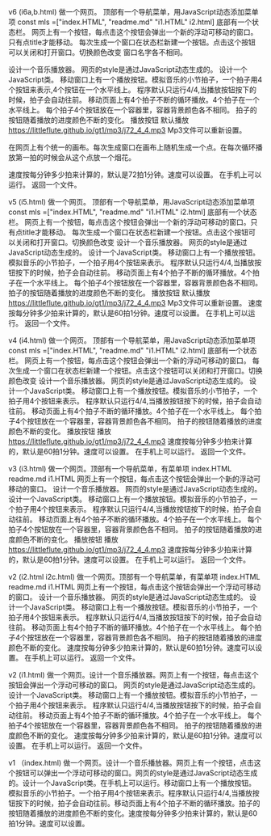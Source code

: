 v6 (i6a,b.html)
做一个网页。
顶部有一个导航菜单，用JavaScript动态添加菜单项 const mls =["index.HTML", "readme.md" "i1.HTML" i2.html]
底部有一个状态栏。
网页上有一个按钮，每点击这个按钮会弹出一个新的浮动可移动的窗口。只有点title才能移动。
每次生成一个窗口在状态栏新建一个按钮。点击这个按钮可以关闭和打开窗口。切换颜色改变
窗口名字各不相同。

设计一个音乐播放器。
网页的style是通过JavaScript动态生成的。
设计一个JavaScript类。
移动窗口上有一个播放按钮。模拟音乐的小节拍子，一个拍子用4个按钮来表示,4个按钮在一个水平线上。
程序默认只运行4/4,当播放按钮按下的时候，拍子会自动往前。
移动页面上有4个拍子不断的循环播放。4个拍子在一个水平线上。
每个拍子4个按钮放在一个容器里，容器背景颜色各不相同。
拍子的按钮随着播放的进度颜色不断的变化。
播放按钮 默认播放 https://littleflute.github.io/gt1/mp3/j72_4_4.mp3 
Mp3文件可以重新设置。

在网页上有个统一的画布。每次生成窗口在画布上随机生成一个点。在每次循环播放第一拍的时候会从这个点放一个烟花。

速度按每分钟多少拍来计算的，默认是72拍1分钟。速度可以设置。
在手机上可以运行。
返回一个文件。


v5 (i5.html)
做一个网页。
顶部有一个导航菜单，用JavaScript动态添加菜单项 const mls =["index.HTML", "readme.md" "i1.HTML" i2.html]
底部有一个状态栏。
网页上有一个按钮，每点击这个按钮会弹出一个新的浮动可移动的窗口。只有点title才能移动。
每次生成一个窗口在状态栏新建一个按钮。点击这个按钮可以关闭和打开窗口。切换颜色改变
设计一个音乐播放器。
网页的style是通过JavaScript动态生成的。
设计一个JavaScript类。
移动窗口上有一个播放按钮。模拟音乐的小节拍子，一个拍子用4个按钮来表示。
程序默认只运行4/4,当播放按钮按下的时候，拍子会自动往前。
移动页面上有4个拍子不断的循环播放。4个拍子在一个水平线上。
每个拍子4个按钮放在一个容器里，容器背景颜色各不相同。
拍子的按钮随着播放的进度颜色不断的变化。
播放按钮 默认播放 https://littleflute.github.io/gt1/mp3/j72_4_4.mp3 
Mp3文件可以重新设置。
速度按每分钟多少拍来计算的，默认是60拍1分钟。速度可以设置。
在手机上可以运行。
返回一个文件。

v4 (i4.html)
做一个网页。
顶部有一个导航菜单，用JavaScript动态添加菜单项 const mls =["index.HTML", "readme.md" "i1.HTML" i2.html]
底部有一个状态栏。
网页上有一个按钮，每点击这个按钮会弹出一个新的浮动可移动的窗口。
每次生成一个窗口在状态栏新建一个按钮。点击这个按钮可以关闭和打开窗口。切换颜色改变
设计一个音乐播放器。
网页的style是通过JavaScript动态生成的。
设计一个JavaScript类。
移动窗口上有一个播放按钮。模拟音乐的小节拍子，一个拍子用4个按钮来表示。
程序默认只运行4/4,当播放按钮按下的时候，拍子会自动往前。
移动页面上有4个拍子不断的循环播放。4个拍子在一个水平线上。
每个拍子4个按钮放在一个容器里，容器背景颜色各不相同。
拍子的按钮随着播放的进度颜色不断的变化。
播放按钮 播放 https://littleflute.github.io/gt1/mp3/j72_4_4.mp3 
速度按每分钟多少拍来计算的，默认是60拍1分钟。速度可以设置。
在手机上可以运行。
返回一个文件。


v3 (i3.html)
做一个网页。顶部有一个导航菜单，有菜单项 index.HTML readme.md i1.HTML 
网页上有一个按钮，每点击这个按钮会弹出一个新的浮动可移动的窗口。
设计一个音乐播放器。
网页的style是通过JavaScript动态生成的。
设计一个JavaScript类。
移动窗口上有一个播放按钮。模拟音乐的小节拍子，一个拍子用4个按钮来表示。
程序默认只运行4/4,当播放按钮按下的时候，拍子会自动往前。
移动页面上有4个拍子不断的循环播放。4个拍子在一个水平线上。
每个拍子4个按钮放在一个容器里，容器背景颜色各不相同。
拍子的按钮随着播放的进度颜色不断的变化。
播放按钮 播放 https://littleflute.github.io/gt1/mp3/j72_4_4.mp3 
速度按每分钟多少拍来计算的，默认是60拍1分钟。速度可以设置。
在手机上可以运行。
返回一个文件。


v2 (i2.html i2c.html)
做一个网页。顶部有一个导航菜单，有菜单项 index.HTML readme.md i1.HTML 
网页上有一个按钮，每点击这个按钮会弹出一个浮动可移动的窗口。
设计一个音乐播放器。
网页的style是通过JavaScript动态生成的。
设计一个JavaScript类。
移动窗口上有一个播放按钮。模拟音乐的小节拍子，一个拍子用4个按钮来表示。
程序默认只运行4/4,当播放按钮按下的时候，拍子会自动往前。
移动页面上有4个拍子不断的循环播放。4个拍子在一个水平线上。
每个拍子4个按钮放在一个容器里，容器背景颜色各不相同。
拍子的按钮随着播放的进度颜色不断的变化。
速度按每分钟多少拍来计算的，默认是60拍1分钟。速度可以设置。
在手机上可以运行。
返回一个文件。

v2 (i1.html)
做一个网页。设计一个音乐播放器。网页上有一个按钮，每点击这个按钮会弹出一个浮动可移动的窗口。
网页的style是通过JavaScript动态生成的。
设计一个JavaScript类。
移动窗口上有一个播放按钮。模拟音乐的小节拍子，一个拍子用4个按钮来表示。
程序默认只运行4/4,当播放按钮按下的时候，拍子会自动往前。
移动页面上有4个拍子不断的循环播放。4个拍子在一个水平线上。
每个拍子4个按钮放在一个容器里，容器背景颜色各不相同。
拍子的按钮随着播放的进度颜色不断的变化。
速度按每分钟多少拍来计算的，默认是60拍1分钟。速度可以设置。
在手机上可以运行。
返回一个文件。

v1 （index.html) 
做一个网页。设计一个音乐播放器。网页上有一个按钮，点击这个按钮可以弹出一个浮动可移动的窗口。网页的style是通过JavaScript动态生成的。设计一个JavaScript类。在手机上可以运行。移动窗口上有一个播放按钮。模拟音乐的小节拍子。一个拍子用4个按钮来表示。程序默认只运行4/4,当播放按钮按下的时候，拍子会自动往前。移动页面上有4个拍子不断的循环播放。拍子的按钮随着播放的进度颜色不断的变化。速度按每分钟多少拍来计算的，默认是60拍1分钟。速度可以设置。
